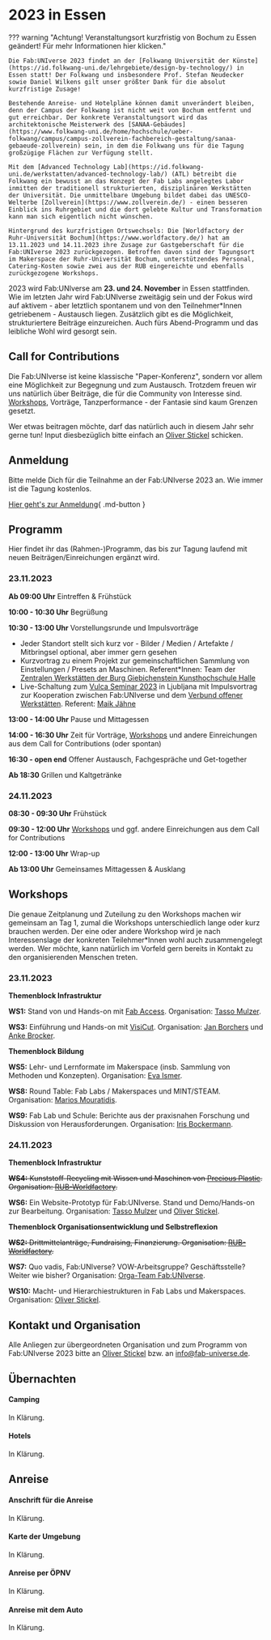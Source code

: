 # 2023 in Essen



??? warning "Achtung! Veranstaltungsort kurzfristig von Bochum zu Essen geändert! Für mehr Informationen hier klicken."

    Die Fab:UNIverse 2023 findet an der [Folkwang Universität der Künste](https://id.folkwang-uni.de/lehrgebiete/design-by-technology/) in Essen statt! Der Folkwang und insbesondere Prof. Stefan Neudecker sowie Daniel Wilkens gilt unser größter Dank für die absolut kurzfristige Zusage!  

    Bestehende Anreise- und Hotelpläne können damit unverändert bleiben, denn der Campus der Folkwang ist nicht weit von Bochum entfernt und gut erreichbar. Der konkrete Veranstaltungsort wird das architektonische Meisterwerk des [SANAA-Gebäudes](https://www.folkwang-uni.de/home/hochschule/ueber-folkwang/campus/campus-zollverein-fachbereich-gestaltung/sanaa-gebaeude-zollverein) sein, in dem die Folkwang uns für die Tagung großzügige Flächen zur Verfügung stellt.

    Mit dem [Advanced Technology Lab](https://id.folkwang-uni.de/werkstatten/advanced-technology-lab/) (ATL) betreibt die Folkwang ein bewusst an das Konzept der Fab Labs angelegtes Labor inmitten der traditionell strukturierten, disziplinären Werkstätten der Universität. Die unmittelbare Umgebung bildet dabei das UNESCO-Welterbe [Zollverein](https://www.zollverein.de/) - einen besseren Einblick ins Ruhrgebiet und die dort gelebte Kultur und Transformation kann man sich eigentlich nicht wünschen. 

    Hintergrund des kurzfristigen Ortswechsels: Die [Worldfactory der Ruhr-Universität Bochum](https://www.worldfactory.de/) hat am 13.11.2023 und 14.11.2023 ihre Zusage zur Gastgeberschaft für die Fab:UNIverse 2023 zurückgezogen. Betroffen davon sind der Tagungsort im Makerspace der Ruhr-Universität Bochum, unterstützendes Personal, Catering-Kosten sowie zwei aus der RUB eingereichte und ebenfalls zurückgezogene Workshops.  

2023 wird Fab:UNIverse am **23. und 24. November** in Essen stattfinden. Wie im letzten Jahr wird Fab:UNIverse zweitägig sein und der Fokus wird auf aktivem - aber letztlich spontanem und von den Teilnehmer\*Innen getriebenem - Austausch liegen. Zusätzlich gibt es die Möglichkeit, strukturiertere Beiträge einzureichen. Auch fürs Abend-Programm und das leibliche Wohl wird gesorgt sein. 

## Call for Contributions

Die Fab:UNIverse ist keine klassische "Paper-Konferenz", sondern vor allem eine Möglichkeit zur Begegnung und zum Austausch. Trotzdem freuen wir uns natürlich über Beiträge, die für die Community von Interesse sind. [Workshops](#workshops), Vorträge, Tanzperformance - der Fantasie sind kaum Grenzen gesetzt. 

Wer etwas beitragen möchte, darf das natürlich auch in diesem Jahr sehr gerne tun! Input diesbezüglich bitte einfach an [Oliver Stickel](https://oliverstickel.de) schicken.

## Anmeldung

Bitte melde Dich für die Teilnahme an der Fab:UNIverse 2023 an. Wie immer ist die Tagung kostenlos. 

[Hier geht's zur Anmeldung](https://pretix.eu/fabuniverse/fabuniverse2023/){ .md-button }

## Programm

Hier findet ihr das (Rahmen-)Programm, das bis zur Tagung laufend mit neuen Beiträgen/Einreichungen ergänzt wird.

### 23.11.2023

**Ab 09:00 Uhr**		Eintreffen & Frühstück

**10:00 - 10:30 Uhr**   Begrüßung

**10:30 - 13:00 Uhr**	Vorstellungsrunde und Impulsvorträge

- Jeder Standort stellt sich kurz vor - Bilder / Medien / Artefakte / Mitbringsel optional, aber immer gern gesehen
- Kurzvortrag zu einem Projekt zur gemeinschaftlichen Sammlung von Einstellungen / Presets an Maschinen. Referent\*Innen: Team der [Zentralen Werkstätten der Burg Giebichenstein Kunsthochschule Halle](https://www.burg-halle.de/hochschule/einrichtungen/zentrale-werkstaetten/)
- Live-Schaltung zum [Vulca Seminar 2023](https://vulca.eu/seminar23/) in Ljubljana mit Impulsvortrag zur Kooperation zwischen Fab:UNIverse und dem [Verbund offener Werkstätten](https://www.offene-werkstaetten.org/). Referent: [Maik Jähne](https://www.slub-dresden.de/ueber-uns/kontakte-und-ansprechpersonen/maik-jaehne)

**13:00 - 14:00 Uhr**	Pause und Mittagessen

**14:00 - 16:30 Uhr**	Zeit für Vorträge, [Workshops](#workshops) und andere Einreichungen aus dem Call for Contributions (oder spontan)

**16:30 - open end**    Offener Austausch, Fachgespräche und Get-together

**Ab 18:30**            Grillen und Kaltgetränke


### 24.11.2023

**08:30 - 09:30 Uhr**	Frühstück

**09:30 - 12:00 Uhr**	[Workshops](#workshops) und ggf. andere Einreichungen aus dem Call for Contributions

**12:00 - 13:00 Uhr**	Wrap-up

**Ab 13:00 Uhr**	Gemeinsames Mittagessen & Ausklang


## Workshops

Die genaue Zeitplanung und Zuteilung zu den Workshops machen wir gemeinsam an Tag 1, zumal die Workshops unterschiedlich lange oder kurz brauchen werden. Der eine oder andere Workshop wird je nach Interessenslage der konkreten Teilehmer\*Innen wohl auch zusammengelegt werden. Wer möchte, kann natürlich im Vorfeld gern bereits in Kontakt zu den organisierenden Menschen treten.

### 23.11.2023

**Themenblock Infrastruktur**

**WS1:** Stand von und Hands-on mit [Fab Access](https://fab-access.org/). Organisation: [Tasso Mulzer](https://www.bht-berlin.de/people/detail/1487).

**WS3:** Einführung und Hands-on mit [VisiCut](https://visicut.org/). Organisation: [Jan Borchers](https://hci.rwth-aachen.de/borchers) und [Anke Brocker](https://hci.rwth-aachen.de/brocker).


**Themenblock Bildung** 

**WS5:** Lehr- und Lernformate im Makerspace (insb. Sammlung von Methoden und Konzepten). Organisation: [Eva Ismer](https://www.th-wildau.de/personen/eva-ismer/).

**WS8:** Round Table: Fab Labs / Makerspaces und  MINT/STEAM. Organisation: [Marios Mouratidis](https://www.cscw.uni-siegen.de/team/marios-mouratidis/).

**WS9:** Fab Lab und Schule: Berichte aus der praxisnahen Forschung und Diskussion von Herausforderungen. Organisation: [Iris Bockermann](https://dimeb.informatik.uni-bremen.de/index.php?id=184).


### 24.11.2023

**Themenblock Infrastruktur**

<strike>**WS4:** Kunststoff-Recycling mit Wissen und Maschinen von [Precious Plastic](https://preciousplastic.com/). Organisation: [RUB-Worldfactory](https://www.worldfactory.de/).</strike>

**WS6:** Ein Website-Prototyp für Fab:UNIverse. Stand und Demo/Hands-on zur Bearbeitung. Organisation: [Tasso Mulzer](https://www.bht-berlin.de/people/detail/1487) und [Oliver Stickel](https://oliverstickel.de).

**Themenblock Organisationsentwicklung und Selbstreflexion**

<strike>**WS2:** Drittmittelanträge, Fundraising, Finanzierung. Organisation: [RUB-Worldfactory](https://www.worldfactory.de/).</strike>

**WS7:** Quo vadis, Fab:UNIverse? VOW-Arbeitsgruppe? Geschäftsstelle? Weiter wie bisher? Organisation: [Orga-Team Fab:UNIverse](https://fab-universe.github.io/website/beitragen/).

**WS10:** Macht- und Hierarchiestrukturen in Fab Labs und Makerspaces. Organisation: [Oliver Stickel](https://oliverstickel.de).


## Kontakt und Organisation

Alle Anliegen zur übergeordneten Organisation und zum Programm von Fab:UNIverse 2023 bitte an [Oliver Stickel](https://oliverstickel.de) bzw. an [info@fab-universe.de](mailto:info@fab-universe.de).

## Übernachten

#### Camping

In Klärung. 

#### Hotels

In Klärung. 

## Anreise

#### Anschrift für die Anreise

In Klärung. 

#### Karte der Umgebung

In Klärung. 

#### Anreise per ÖPNV  

In Klärung. 

#### Anreise mit dem Auto

In Klärung. 